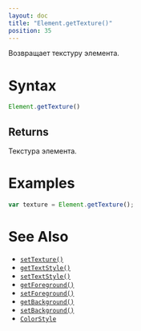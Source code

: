 ```yaml
---
layout: doc
title: "Element.getTexture()"
position: 35
---
```


Возвращает текстуру элемента.

# Syntax

```js
Element.getTexture()
```

## Returns

Текстура элемента.

# Examples

```js
var texture = Element.getTexture();
```

# See Also

* [`setTexture()`](../Element.setTexture/)
* [`getTextStyle()`](../Element.getTextStyle/)
* [`setTextStyle()`](../Element.setTextStyle/)
* [`getForeground()`](../Element.getForeground/)
* [`setForeground()`](../Element.setForeground/)
* [`getBackground()`](../Element.getBackground/)
* [`setBackground()`](../Element.setBackground/)
* [`ColorStyle`](../../Style/ColorStyle/)
